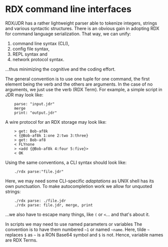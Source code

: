 #   RDX command line interfaces

RDX/JDR has a rather lightweight parser able to tokenize integers,
strings and various syntactic structures. There is an obvious 
gain in adopting RDX for command language serialization. 
That way, we can unify:

 1. command line syntax (CLI), 
 2. config file syntax, 
 3. REPL syntax and 
 4. network protocol syntax.

...thus minimizing the cognitive and the coding effort.


The general convention is to use one tuple for one command,
the first element being the verb and the others are arguments.
In the case of no arguments, we just use the verb (RDX Term).
For example, a simple script in JDR may look like:
````
    parse: "input.jdr"
    merge
    print: "output.jdr"
````
A wire protocol for an RDX storage may look like:
````
    > get: Bob-af8k
    < {@Bob-af8k 1:one 2:two 3:three}
    > get: Bob-af8
    < FLYnone
    > <add {@Bob-af8k 4:four 5:five}>
    < OK
````

Using the same conventions, a CLI syntax should look like:
````
    ./rdx parse:"file.jdr"
````
Here, we may need some CLI-specific *adaptations* as UNIX shell
has its own punctuation.
To make autocompletion work we allow for unquoted strings:
````
    ./rdx parse: ./file.jdr
    ./rdx parse: file.jdr, merge, print
````
...we also have to escape many things, like `(` or `<`... and that's about it.

In scripts we may need to use named parameters or variables
The convention is to have them numbered `~1` or named `~name`.
Here, tilde `~` replaces `$` as `~` is a RON Base64 symbol
and `$` is not. Hence, variable names are RDX Terms.

